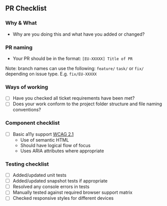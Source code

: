 ## PR Checklist

### Why & What

- Why are you doing this and what have you added or changed?

### PR naming

- Your PR should be in the format: `[EU-XXXXX] Title of PR`

Note: branch names can use the following: `feature/` `task/` or `fix/` depending on issue type. E.g. `fix/EU-XXXXX`

### Ways of working

- [ ] Have you checked all ticket requirements have been met?
- [ ] Does your work conform to the project folder structure and file naming conventions?

### Component checklist

- [ ] Basic a11y support [WCAG 2.1](https://webaim.org/standards/wcag/checklist)
    - Use of semantic HTML
    - Should have logical flow of focus
    - Uses ARIA attributes where appropriate

### Testing checklist

- [ ] Added/updated unit tests
- [ ] Added/updated snapshot tests if appropriate
- [ ] Resolved any console errors in tests
- [ ] Manually tested against required browser support matrix
- [ ] Checked responsive styles for different devices
